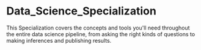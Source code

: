 # Data_Science_Specialization
This Specialization covers the concepts and tools you'll need throughout the entire data science pipeline, from asking the right kinds of questions to making inferences and publishing results.
